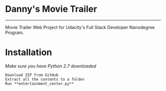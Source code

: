 # Danny's Movie Trailer
<hr>
Movie Trailer Web Project for Udacity's Full Stack Developer Nanodegree Program. <br>


# Installation
_Make sure you have Python 2.7 downloaded_
```
Download ZIP from GitHub
Extract all the contents to a folder
Run **entertainment_center.py**
```